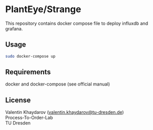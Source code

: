 # PlantEye/Strange

This repository contains docker compose file to deploy influxdb and grafana.

## Usage
```bash
sudo docker-compose up
```

## Requirements
docker and docker-compose (see official manual)

## License
Valentin Khaydarov (valentin.khaydarov@tu-dresden.de)\
Process-To-Order-Lab\
TU Dresden
